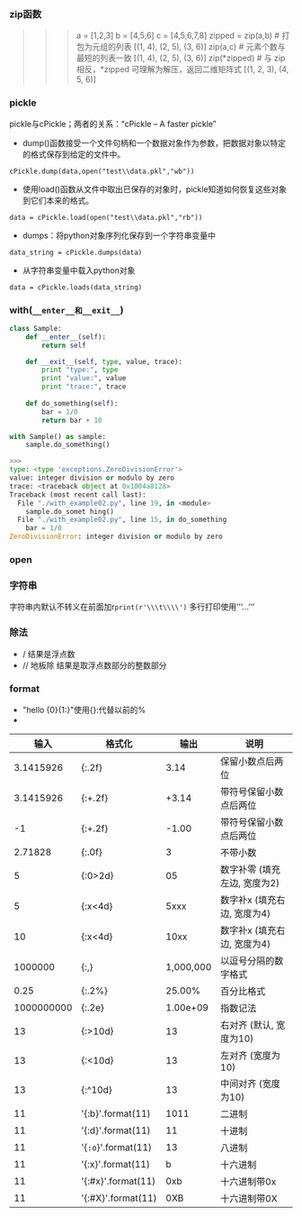 ### zip函数
>>>a = [1,2,3]
>>> b = [4,5,6]
>>> c = [4,5,6,7,8]
>>> zipped = zip(a,b)     # 打包为元组的列表
[(1, 4), (2, 5), (3, 6)]
>>> zip(a,c)              # 元素个数与最短的列表一致
[(1, 4), (2, 5), (3, 6)]
>>> zip(*zipped)          # 与 zip 相反，*zipped 可理解为解压，返回二维矩阵式
[(1, 2, 3), (4, 5, 6)]

### pickle
pickle与cPickle；两者的关系：“cPickle – A faster pickle”
* dump()函数接受一个文件句柄和一个数据对象作为参数，把数据对象以特定的格式保存到给定的文件中。
```
cPickle.dump(data,open("test\\data.pkl","wb")) 
```
* 使用load()函数从文件中取出已保存的对象时，pickle知道如何恢复这些对象到它们本来的格式。
```
data = cPickle.load(open("test\\data.pkl","rb"))
```
* dumps：将python对象序列化保存到一个字符串变量中
```
data_string = cPickle.dumps(data)
```
* 从字符串变量中载入python对象
```
data = cPickle.loads(data_string)
```

### with(```__enter__和__exit__```)
```python
class Sample:
    def __enter__(self):
        return self

    def __exit__(self, type, value, trace):
        print "type:", type
        print "value:", value
        print "trace:", trace
        
    def do_something(self):
        bar = 1/0
        return bar + 10

with Sample() as sample:
    sample.do_something()

>>>
type: <type 'exceptions.ZeroDivisionError'>
value: integer division or modulo by zero
trace: <traceback object at 0x1004a8128>
Traceback (most recent call last):
  File "./with_example02.py", line 19, in <module>
    sample.do_somet hing()
  File "./with_example02.py", line 15, in do_something
    bar = 1/0
ZeroDivisionError: integer division or modulo by zero
```

### open


### 字符串
字符串内默认不转义在前面加r``print(r'\\\t\\\\')``
多行打印使用‘’‘...’‘’

### 除法
* / 结果是浮点数
* // 地板除 结果是取浮点数部分的整数部分

### format
* "hello {0}{1:}"使用{}:代替以前的%
* 
|输入|格式化|输出|说明|
|---|----|---|---|
|3.1415926|	{:.2f}|	3.14|	保留小数点后两位|
|3.1415926|	{:+.2f}	|+3.14|	带符号保留小数点后两位
-1	|{:+.2f}	|-1.00	|带符号保留小数点后两位
2.71828|	{:.0f}|	3	|不带小数
5	|{:0>2d}|	05|	数字补零 (填充左边, 宽度为2)
5	|{:x<4d}	|5xxx	|数字补x (填充右边, 宽度为4)
10	|{:x<4d}|	10xx	|数字补x (填充右边, 宽度为4)
1000000|	{:,}|	1,000,000|	以逗号分隔的数字格式
0.25	|{:.2%}|	25.00%|	百分比格式
1000000000	|{:.2e}|	1.00e+09|	指数记法
13	|{:>10d}|	        13|	右对齐 (默认, 宽度为10)
13	|{:<10d}	|13	|左对齐 (宽度为10)
13	|{:^10d}|	    13|	中间对齐 (宽度为10)
11|	'{:b}'.format(11)|1011|二进制
11|'{:d}'.format(11)|11|十进制
11|'{```:o```}'.format(11)|13|八进制
11|'{:x}'.format(11)|b|十六进制
11|'{:#x}'.format(11)|0xb|十六进制带0x
11|'{:#X}'.format(11)	|0XB|十六进制带0X
